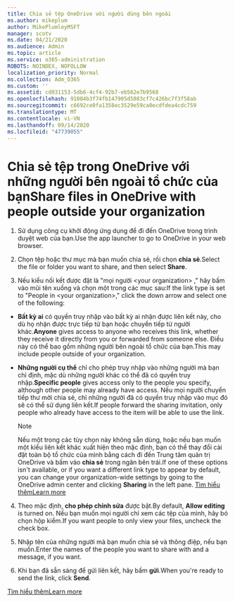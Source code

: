 ```yaml
---
title: Chia sẻ tệp OneDrive với người dùng bên ngoài
ms.author: mikeplum
author: MikePlumleyMSFT
manager: scotv
ms.date: 04/21/2020
ms.audience: Admin
ms.topic: article
ms.service: o365-administration
ROBOTS: NOINDEX, NOFOLLOW
localization_priority: Normal
ms.collection: Adm_O365
ms.custom: ''
ms.assetid: cd031153-5db6-4cf4-92b7-eb562e7b9568
ms.openlocfilehash: 91004b3f74fb147905d5083cf7c426bc7f3f58ab
ms.sourcegitcommit: c6692ce0fa1358ec3529e59ca0ecdfdea4cdc759
ms.translationtype: MT
ms.contentlocale: vi-VN
ms.lasthandoff: 09/14/2020
ms.locfileid: "47739055"
---
```

# <a name="share-files-in-onedrive-with-people-outside-your-organization"></a><span data-ttu-id="6790e-102">Chia sẻ tệp trong OneDrive với những người bên ngoài tổ chức của bạn</span><span class="sxs-lookup"><span data-stu-id="6790e-102">Share files in OneDrive with people outside your organization</span></span>

1. <span data-ttu-id="6790e-103">Sử dụng công cụ khởi động ứng dụng để đi đến OneDrive trong trình duyệt web của bạn.</span><span class="sxs-lookup"><span data-stu-id="6790e-103">Use the app launcher to go to OneDrive in your web browser.</span></span> 
    
2. <span data-ttu-id="6790e-104">Chọn tệp hoặc thư mục mà bạn muốn chia sẻ, rồi chọn **chia sẻ**.</span><span class="sxs-lookup"><span data-stu-id="6790e-104">Select the file or folder you want to share, and then select **Share**.</span></span> 
    
3. <span data-ttu-id="6790e-105">Nếu kiểu nối kết được đặt là "mọi người \<your organization\> ," hãy bấm vào mũi tên xuống và chọn một trong các mục sau:</span><span class="sxs-lookup"><span data-stu-id="6790e-105">If the link type is set to "People in \<your organization\>," click the down arrow and select one of the following:</span></span> 
    
  - <span data-ttu-id="6790e-106">**Bất kỳ ai** có quyền truy nhập vào bất kỳ ai nhận được liên kết này, cho dù họ nhận được trực tiếp từ bạn hoặc chuyển tiếp từ người khác.</span><span class="sxs-lookup"><span data-stu-id="6790e-106">**Anyone** gives access to anyone who receives this link, whether they receive it directly from you or forwarded from someone else.</span></span> <span data-ttu-id="6790e-107">Điều này có thể bao gồm những người bên ngoài tổ chức của bạn.</span><span class="sxs-lookup"><span data-stu-id="6790e-107">This may include people outside of your organization.</span></span> 
    
  - <span data-ttu-id="6790e-108">**Những người cụ thể** chỉ cho phép truy nhập vào những người mà bạn chỉ định, mặc dù những người khác có thể đã có quyền truy nhập.</span><span class="sxs-lookup"><span data-stu-id="6790e-108">**Specific people** gives access only to the people you specify, although other people may already have access.</span></span> <span data-ttu-id="6790e-109">Nếu mọi người chuyển tiếp thư mời chia sẻ, chỉ những người đã có quyền truy nhập vào mục đó sẽ có thể sử dụng liên kết.</span><span class="sxs-lookup"><span data-stu-id="6790e-109">If people forward the sharing invitation, only people who already have access to the item will be able to use the link.</span></span> 
    
    > [!NOTE]
    > <span data-ttu-id="6790e-110">Nếu một trong các tùy chọn này không sẵn dùng, hoặc nếu bạn muốn một kiểu liên kết khác xuất hiện theo mặc định, bạn có thể thay đổi cài đặt toàn bộ tổ chức của mình bằng cách đi đến Trung tâm quản trị OneDrive và bấm vào **chia sẻ** trong ngăn bên trái.</span><span class="sxs-lookup"><span data-stu-id="6790e-110">If one of these options isn't available, or if you want a different link type to appear by default, you can change your organization-wide settings by going to the OneDrive admin center and clicking **Sharing** in the left pane.</span></span> [<span data-ttu-id="6790e-111">Tìm hiểu thêm</span><span class="sxs-lookup"><span data-stu-id="6790e-111">Learn more</span></span>](https://go.microsoft.com/fwlink/?linkid=871961)
  
4. <span data-ttu-id="6790e-112">Theo mặc định, **cho phép chỉnh sửa** được bật.</span><span class="sxs-lookup"><span data-stu-id="6790e-112">By default, **Allow editing** is turned on.</span></span> <span data-ttu-id="6790e-113">Nếu bạn muốn mọi người chỉ xem các tệp của mình, hãy bỏ chọn hộp kiểm.</span><span class="sxs-lookup"><span data-stu-id="6790e-113">If you want people to only view your files, uncheck the check box.</span></span> 
    
5. <span data-ttu-id="6790e-114">Nhập tên của những người mà bạn muốn chia sẻ và thông điệp, nếu bạn muốn.</span><span class="sxs-lookup"><span data-stu-id="6790e-114">Enter the names of the people you want to share with and a message, if you want.</span></span>
    
6. <span data-ttu-id="6790e-115">Khi bạn đã sẵn sàng để gửi liên kết, hãy bấm **gửi**.</span><span class="sxs-lookup"><span data-stu-id="6790e-115">When you're ready to send the link, click **Send**.</span></span> 
    
[<span data-ttu-id="6790e-116">Tìm hiểu thêm</span><span class="sxs-lookup"><span data-stu-id="6790e-116">Learn more</span></span>](https://go.microsoft.com/fwlink/?linkid=871861)
  

